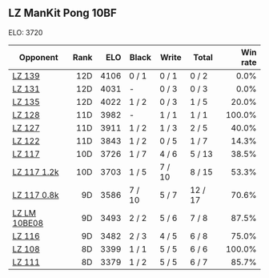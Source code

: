 ## LZ ManKit Pong 10BF ##

ELO: 3720

Opponent | Rank | ELO | Black | Write | Total | Win rate
---------|-----:|----:|-------|-------|-------|-------:
[LZ 139](LZ%20139.md) | 12D | 4106 | 0 / 1 | 0 / 1 | 0 / 2 | 0.0%
[LZ 131](LZ%20131.md) | 12D | 4031 | - | 0 / 3 | 0 / 3 | 0.0%
[LZ 135](LZ%20135.md) | 12D | 4022 | 1 / 2 | 0 / 3 | 1 / 5 | 20.0%
[LZ 128](LZ%20128.md) | 11D | 3982 | - | 1 / 1 | 1 / 1 | 100.0%
[LZ 127](LZ%20127.md) | 11D | 3911 | 1 / 2 | 1 / 3 | 2 / 5 | 40.0%
[LZ 122](LZ%20122.md) | 11D | 3843 | 1 / 2 | 0 / 5 | 1 / 7 | 14.3%
[LZ 117](LZ%20117.md) | 10D | 3726 | 1 / 7 | 4 / 6 | 5 / 13 | 38.5%
[LZ 117 1.2k](LZ%20117%201.2k.md) | 10D | 3703 | 1 / 5 | 7 / 10 | 8 / 15 | 53.3%
[LZ 117 0.8k](LZ%20117%200.8k.md) | 9D | 3586 | 7 / 10 | 5 / 7 | 12 / 17 | 70.6%
[LZ LM 10BE08](LZ%20LM%2010BE08.md) | 9D | 3493 | 2 / 2 | 5 / 6 | 7 / 8 | 87.5%
[LZ 116](LZ%20116.md) | 9D | 3482 | 2 / 3 | 4 / 5 | 6 / 8 | 75.0%
[LZ 108](LZ%20108.md) | 8D | 3399 | 1 / 1 | 5 / 5 | 6 / 6 | 100.0%
[LZ 111](LZ%20111.md) | 8D | 3379 | 1 / 2 | 5 / 5 | 6 / 7 | 85.7%
